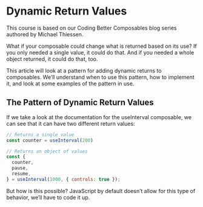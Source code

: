 # Dynamic Return Values

This course is based on our Coding Better Composables blog series authored by Michael Thiessen.

What if your composable could change what is returned based on its use? If you only needed a single value, it could do that. And if you needed a whole object returned, it could do that, too.

This article will look at a pattern for adding dynamic returns to composables. We’ll understand when to use this pattern, how to implement it, and look at some examples of the pattern in use.

## The Pattern of Dynamic Return Values

If we take a look at the documentation for the useInterval composable, we can see that it can have two different return values:

```JavaScript
// Returns a single value
const counter = useInterval(200)

// Returns an object of values
const {
  counter,
  pause,
  resume,
} = useInterval(1000, { controls: true });
```
But how is this possible? JavaScript by default doesn’t allow for this type of behavior, we’ll have to code it up.
